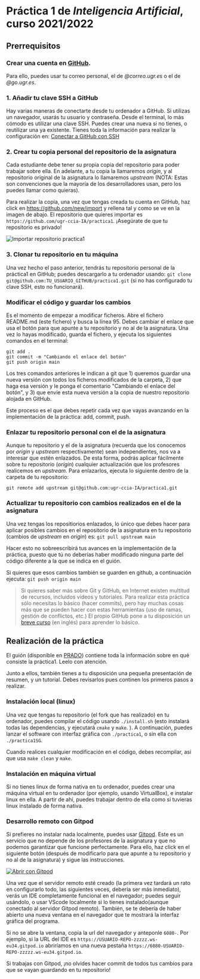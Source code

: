 # Práctica 1 de *Inteligencia Artificial*, curso 2021/2022


## Prerrequisitos

### Crear una cuenta en [GitHub](https://github.com/). 
Para ello, puedes usar tu correo personal, el de *@correo.ugr.es* o el de *@go.ugr.es*.


### 1. Añadir tu clave SSH a GitHub
Hay varias maneras de conectarte desde tu ordenador a GitHub. Si utilizas un navegador, usarás tu usuario y contraseña. Desde el terminal, lo más cómodo es utilizar una clave SSH. Puedes crear una nueva si no tienes, o reutilizar una ya existente. Tienes toda la información para realizar la configuración en: 
[Conectar a GitHub con SSH](https://docs.github.com/es/authentication/connecting-to-github-with-ssh)


### 2. Crear tu copia personal del repositorio de la asignatura
Cada estudiante debe tener su propia copia del repositorio para poder trabajar sobre ella. En adelante, a tu copia la llamaremos *origin*, y al repositorio original de la asignatura lo llamaremos *upstream* (NOTA: Estas son convenciones que la mayoría de los desarrolladores usan, pero los puedes llamar como quieras). 

Para realizar la copia, una vez que tengas creada tu cuenta en GitHub, haz click en <https://github.com/new/import> y rellena tal y como se ve en la imagen de abajo. El repositorio que quieres importar es `https://github.com/ugr-ccia-IA/practica1`. ¡Asegúrate de que tu repositorio es privado!

![Importar repositorio practica1](doc/img/import_new_repo.png)



<!-- 2. Hacer un *fork* del repositorio de la asignatura
GITHUB NO PERMITE HACER PRIVADO UN FORK DE UN REPOSITORIO PUBLICO, así que lo siguiente no nos vale.

Haciendo un fork, obtendrás tu copia personal del repositorio de la asignatura. Al ser tú el dueño, tendrás permiso para modificar los ficheros. Desde ese momento, tu fork (al que llamaremos *origin*) y el repositorio original (al que llamaremos *upstream*) son independientes.

Es importante en este punto que conviertas tu repositorio en privado para que sólo tú puedas verlo. -->




### 3. Clonar tu repositorio en tu máquina
Una vez hecho el paso anterior, tendrás tu repositorio personal de la práctica1 en GitHub; puedes descargarlo a tu ordenador usando:
`git clone git@github.com:TU_USUARIO_GITHUB/practica1.git` (si no has configurado tu clave SSH, esto no funcionará).


### Modificar el código y guardar los cambios
Es el momento de empezar a modificar ficheros. Abre el fichero README.md (este fichero) y busca la línea 95. Debes cambiar el enlace que usa el botón para que apunte a tu repositorio y no al de la asignatura.
Una vez lo hayas modificado, guarda el fichero, y ejecuta los siguientes comandos en el terminal:

```
git add . 
git commit -m "Cambiando el enlace del botón"
git push origin main 
```

Los tres comandos anteriores le indican a git que 1) queremos guardar una nueva versión con todos los ficheros modificados de la carpeta, 2) que haga esa versión y le ponga el comentario "Cambiando el enlace del botón", y 3) que envíe esta nueva versión a la copia de nuestro repositorio alojada en GitHub.

Este proceso es el que debes repetir cada vez que vayas avanzando en la implementación de la práctica: add, commit, push.



### Enlazar tu repositorio personal con el de la asignatura
Aunque tu repositorio y el de la asignatura (recuerda que los conocemos por *origin* y *upstream* respectivamente) sean independientes, nos va a interesar que estén enlazados. De esta forma, podrás aplicar fácilmente sobre tu repositorio (*origin*) cualquier actualización que los profesores realicemos en *upstream*. Para enlazarlos, ejecuta lo siguiente dentro de la carpeta de tu repositorio:

`git remote add upstream git@github.com:ugr-ccia-IA/practica1.git`


### Actualizar tu repositorio con cambios realizados en el de la asignatura
Una vez tengas los repositiorios enlazados, lo único que debes hacer para aplicar posibles cambios en el repositorio de la asignatura en tu repositorio (cambios de *upstream* en *origin*) es: `git pull upstream main`

Hacer esto no sobreescribirá tus avances en la implementación de la práctica, puesto que tú no deberías haber modificado ninguna parte del código diferente a la que se indica en el guión.

Si quieres que esos cambios también se guarden en github, a continuación ejecuta: `git push origin main`


> Si quieres saber más sobre Git y GitHub, en Internet existen multitud de recursos, incluidos videos y tutoriales. Para realizar esta práctica sólo necesitas lo básico (hacer commits), pero hay muchas cosas más que se pueden hacer con estas herramientas (uso de ramas, gestión de conflictos, etc.) 
El propio GitHub pone a tu disposición un [breve curso](https://classroom.github.com/a/W33pQ3pa) (en inglés) para aprender lo básico.


## Realización de la práctica
El guión (disponible en [PRADO](https://pradogrado2122.ugr.es/)) contiene toda la información sobre en qué consiste la práctica1. Leelo con atención.

Junto a ellos, también tienes a tu disposición una pequeña presentación de resumen, y un tutorial. Debes revisarlos pues continen los primeros pasos a realizar.


### Instalación local (linux)

Una vez que tengas tu repositorio (el fork que has realizado) en tu ordenador, puedes compilar el código usando `./install.sh` (esto instalará todas las dependencias, y ejecutará `cmake` y `make`. ).
A continuación, puedes lanzar el software con interfaz gráfica con `./practica1`, o sin ella con `./practica1SG`.

Cuando realices cualquier modificación en el código, debes recompilar, así que usa `make clean` y `make`.


### Instalación en máquina virtual
Si no tienes linux de forma nativa en tu ordenador, puedes crear una máquina virtual en tu ordenador (por ejemplo, usando VirtualBox), e instalar linux en ella. A partir de ahí, puedes trabajar dentro de ella como si tuvieras linux instalado de forma nativa.


### Desarrollo remoto con Gitpod
Si prefieres no instalar nada localmente, puedes usar [Gitpod](https://gitpod.io). Este es un servicio que no depende de los profesores de la asignatura y que no podemos garantizar que funcione perfectamente. Para ello, haz click en el siguiente botón (después de modificarlo para que apunte a tu repositorio y no al de la asignatura) y sigue las instrucciones.

<!-- IMPORTANTE: Debes cambiar en el siguiente enlace TUSUARIO por tu nombre de usuario en github!  -->
[![Abrir con Gitpod](https://gitpod.io/button/open-in-gitpod.svg)](https://gitpod.io/#https://github.com/jorgelerre/IA_practica1)

Una vez que el servidor remoto esté creado (la primera vez tardará un rato en configurarlo todo, las siguientes veces, debería ser más inmediato), verás un IDE completamente funcional en el navegador; puedes seguir usándolo, o usar VScode localmente si lo tienes instalado(aunque conectado al servidor Gitpod remoto). También, se te debería de haber abierto una nueva ventana en el navegador que te mostrará la interfaz gráfica del programa.

Si no se abre la ventana, copia la url del navegador y anteponle `6080-`. 
Por ejemplo, si la URL del IDE es `https://USUARIO-REPO-zzzzz.ws-eu34.gitpod.io` abriríamos en una nueva pestaña `https://6080-USUARIO-REPO-zzzzz.ws-eu34.gitpod.io`.


Si trabajas con Gitpod, ¡no olvides hacer commit de todos tus cambios para que se vayan guardando en tu repositorio!

